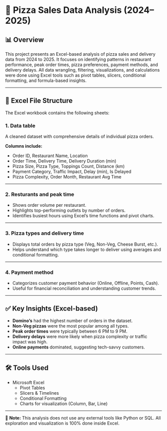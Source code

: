 
# 🍕 Pizza Sales Data Analysis (2024–2025)

## 📊 Overview

This project presents an Excel-based analysis of pizza sales and delivery data from 2024 to 2025. It focuses on identifying patterns in restaurant performance, peak order times, pizza preferences, payment methods, and delivery delays. All data wrangling, filtering, visualizations, and calculations were done using Excel tools such as pivot tables, slicers, conditional formatting, and formula-based insights.

---

## 📁 Excel File Structure

The Excel workbook contains the following sheets:

### 1. **Data table**
A cleaned dataset with comprehensive details of individual pizza orders.

**Columns include:**
- Order ID, Restaurant Name, Location
- Order Time, Delivery Time, Delivery Duration (min)
- Pizza Size, Pizza Type, Toppings Count, Distance (km)
- Payment Category, Traffic Impact, Delay (min), Is Delayed
- Pizza Complexity, Order Month, Restaurant Avg Time

---

### 2. **Resturants and peak time**
- Shows order volume per restaurant.
- Highlights top-performing outlets by number of orders.
- Identifies busiest hours using Excel’s time functions and pivot charts.

---

### 3. **Pizza types and delivery time**
- Displays total orders by pizza type (Veg, Non-Veg, Cheese Burst, etc.).
- Helps understand which type takes longer to deliver using averages and conditional formatting.

---

### 4. **Payment method**
- Categorizes customer payment behavior (Online, Offline, Points, Cash).
- Useful for financial reconciliation and understanding customer trends.

---

## ✅ Key Insights (Excel-based)

- **Domino’s** had the highest number of orders in the dataset.
- **Non-Veg pizzas** were the most popular among all types.
- **Peak order times** were typically between 6 PM to 9 PM.
- **Delivery delays** were more likely when pizza complexity or traffic impact was high.
- **Online payments** dominated, suggesting tech-savvy customers.

---

## 🛠 Tools Used

- Microsoft Excel
  - Pivot Tables
  - Slicers & Timelines
  - Conditional Formatting
  - Charts for visualization (Column, Bar, Line)


---

📌 **Note:** This analysis does not use any external tools like Python or SQL. All exploration and visualization is 100% done inside Excel.

